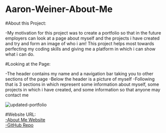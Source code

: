 # Aaron-Weiner-About-Me

#About this Project:
  
  -My motivation for this project was to create a portfolio so that in the future employers can look at a page about myself and the projects i have created and try and form an image of who i am! This project helps most towards perfecting my coding skills and giving me a platform in which i can show what i can do. 
  
#Looking at the Page:
 
  -The header contains my name and a navigation bar taking you to other sections of the page
  -Below the header is a picture of myself
  -Following that is 3 sections in which represent some information about myself, some projects in which i have created, and some information so that anyone may contact me
  
![updated-portfolio](https://user-images.githubusercontent.com/76064269/111882421-d875f280-898b-11eb-9100-e9f4f1059c64.gif)

#Website URL:
</br>
[-About Me Website](https://aaronweiner2016.github.io/Aaron-Weiner-About-Me/)
</br>
[-GitHub Repo](https://github.com/aaronweiner2016/Aaron-Weiner-About-Me)
  
